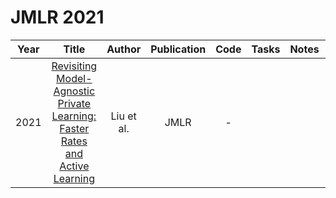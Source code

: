 # JMLR 2021

| Year |                                                       Title                                                       |   Author    | Publication | Code | Tasks | Notes | Datasets| Notions |
|:----:|:-----------------------------------------------------------------------------------------------------------------:|:-----------:|:-----------:|:----:|:----:|:-----:|:-----:|:-----:|
| 2021 | [Revisiting Model-Agnostic Private Learning: Faster Rates and Active Learning](https://www.jmlr.org/papers/volume22/20-1251/20-1251.pdf) | Liu et al. |    JMLR     |  -   |      |       |

